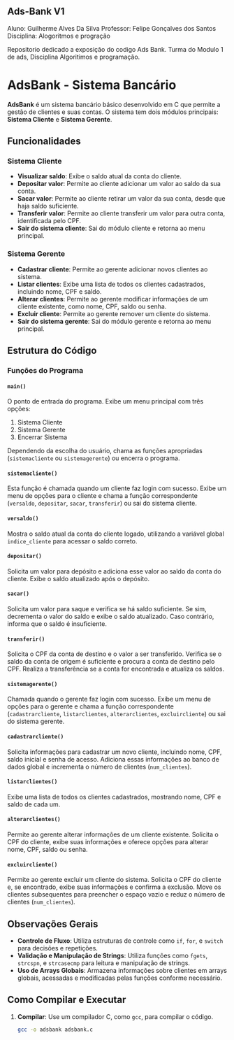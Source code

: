 ## Ads-Bank V1

Aluno: Guilherme Alves Da Silva
Professor: Felipe Gonçalves dos Santos
Disciplina: Alogoritmos e progração

Repositorio dedicado a exposição do codigo Ads Bank. Turma do Modulo 1 de ads, Disciplina Algoritimos e programação.

# AdsBank - Sistema Bancário

**AdsBank** é um sistema bancário básico desenvolvido em C que permite a gestão de clientes e suas contas. O sistema tem dois módulos principais: **Sistema Cliente** e **Sistema Gerente**.

## Funcionalidades

### Sistema Cliente
- **Visualizar saldo**: Exibe o saldo atual da conta do cliente.
- **Depositar valor**: Permite ao cliente adicionar um valor ao saldo da sua conta.
- **Sacar valor**: Permite ao cliente retirar um valor da sua conta, desde que haja saldo suficiente.
- **Transferir valor**: Permite ao cliente transferir um valor para outra conta, identificada pelo CPF.
- **Sair do sistema cliente**: Sai do módulo cliente e retorna ao menu principal.

### Sistema Gerente
- **Cadastrar cliente**: Permite ao gerente adicionar novos clientes ao sistema.
- **Listar clientes**: Exibe uma lista de todos os clientes cadastrados, incluindo nome, CPF e saldo.
- **Alterar clientes**: Permite ao gerente modificar informações de um cliente existente, como nome, CPF, saldo ou senha.
- **Excluir cliente**: Permite ao gerente remover um cliente do sistema.
- **Sair do sistema gerente**: Sai do módulo gerente e retorna ao menu principal.

## Estrutura do Código

### Funções do Programa

#### `main()`
O ponto de entrada do programa. Exibe um menu principal com três opções:
1. Sistema Cliente
2. Sistema Gerente
3. Encerrar Sistema

Dependendo da escolha do usuário, chama as funções apropriadas (`sistemacliente` ou `sistemagerente`) ou encerra o programa.

#### `sistemacliente()`
Esta função é chamada quando um cliente faz login com sucesso. Exibe um menu de opções para o cliente e chama a função correspondente (`versaldo`, `depositar`, `sacar`, `transferir`) ou sai do sistema cliente.

#### `versaldo()`
Mostra o saldo atual da conta do cliente logado, utilizando a variável global `indice_cliente` para acessar o saldo correto.

#### `depositar()`
Solicita um valor para depósito e adiciona esse valor ao saldo da conta do cliente. Exibe o saldo atualizado após o depósito.

#### `sacar()`
Solicita um valor para saque e verifica se há saldo suficiente. Se sim, decrementa o valor do saldo e exibe o saldo atualizado. Caso contrário, informa que o saldo é insuficiente.

#### `transferir()`
Solicita o CPF da conta de destino e o valor a ser transferido. Verifica se o saldo da conta de origem é suficiente e procura a conta de destino pelo CPF. Realiza a transferência se a conta for encontrada e atualiza os saldos.

#### `sistemagerente()`
Chamada quando o gerente faz login com sucesso. Exibe um menu de opções para o gerente e chama a função correspondente (`cadastrarcliente`, `listarclientes`, `alterarclientes`, `excluircliente`) ou sai do sistema gerente.

#### `cadastrarcliente()`
Solicita informações para cadastrar um novo cliente, incluindo nome, CPF, saldo inicial e senha de acesso. Adiciona essas informações ao banco de dados global e incrementa o número de clientes (`num_clientes`).

#### `listarclientes()`
Exibe uma lista de todos os clientes cadastrados, mostrando nome, CPF e saldo de cada um.

#### `alterarclientes()`
Permite ao gerente alterar informações de um cliente existente. Solicita o CPF do cliente, exibe suas informações e oferece opções para alterar nome, CPF, saldo ou senha.

#### `excluircliente()`
Permite ao gerente excluir um cliente do sistema. Solicita o CPF do cliente e, se encontrado, exibe suas informações e confirma a exclusão. Move os clientes subsequentes para preencher o espaço vazio e reduz o número de clientes (`num_clientes`).

## Observações Gerais

- **Controle de Fluxo**: Utiliza estruturas de controle como `if`, `for`, e `switch` para decisões e repetições.
- **Validação e Manipulação de Strings**: Utiliza funções como `fgets`, `strcspn`, e `strcasecmp` para leitura e manipulação de strings.
- **Uso de Arrays Globais**: Armazena informações sobre clientes em arrays globais, acessadas e modificadas pelas funções conforme necessário.

## Como Compilar e Executar

1. **Compilar**: Use um compilador C, como `gcc`, para compilar o código.
   ```sh
   gcc -o adsbank adsbank.c
